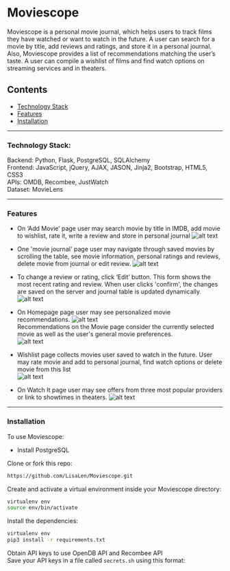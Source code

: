 # Moviescope

Moviescope is a personal movie journal, which helps users to track films they have watched or want to watch in the future. A user can search for a movie by title, add reviews and ratings, and store it in a personal journal. Also, Moviescope provides a list of recommendations matching the user’s taste. A user can compile a wishlist of films and find watch options on streaming services and in theaters.


## Contents
  * [Technology Stack](https://github.com/LisaLen/Moviescope/blob/master/README.md#technology-stack)
  * [Features](https://github.com/LisaLen/Moviescope/blob/master/README.md#features)
  * [Installation](https://github.com/LisaLen/Moviescope/blob/master/README.md#installation)

---
### Technology Stack:

Backend: Python, Flask, PostgreSQL, SQLAlchemy  
Frontend: JavaScript, jQuery, AJAX, JASON, Jinja2, Bootstrap, HTML5, CSS3  
APIs: OMDB, Recombee, JustWatch  
Dataset: MovieLens  

---
### Features
  * On ‘Add Movie’ page  user may search movie by title in IMDB, add movie to wishlist, rate it, write a review and store in personal journal 
 ![alt text](https://github.com/LisaLen/Moviescope/blob/master/readme_img/search.jpg)
  * One 'movie journal' page user may navigate through saved movies by scrolling the table, see movie information,
  personal ratings and reviews, delete movie from journal or edit review.
  ![alt text](https://github.com/LisaLen/Moviescope/blob/master/readme_img/journal.jpg)
  
   * To change a review or rating, click ‘Edit’ button. This form shows the most recent rating and review. 
   When user clicks 'confirm', the changes are saved on the server and journal table is updated dynamically. 
   ![alt text](https://github.com/LisaLen/Moviescope/blob/master/readme_img/edit.jpg)
   
   * On Homepage page user may see personalized movie recommendations. 
       ![alt text](https://github.com/LisaLen/Moviescope/blob/master/readme_img/recom1.jpg)  
          Recommendations on the Movie page consider the currently selected movie as well as the user's general movie preferences.  
        ![alt text](https://github.com/LisaLen/Moviescope/blob/master/readme_img/recom2.jpg)  
   * Wishlist page collects movies user saved to watch in the future. User may rate movie and add to personal journal, find watch options or delete movie from this list  
   ![alt text](https://github.com/LisaLen/Moviescope/blob/master/readme_img/wishlist.PNG)  
   * On Watch It page user may see offers from three most popular providers or link to showtimes in theaters.
    ![alt text](https://github.com/LisaLen/Moviescope/blob/master/readme_img/watchit.jpg) 

---
### Installation
To use Moviescope:
  * Install PostgreSQL

Clone or fork this repo:  
```sh
https://github.com/LisaLen/Moviescope.git
```
Create and activate a virtual environment inside your Moviescope directory:
```sh
virtualenv env
source env/bin/activate
```
Install the dependencies:
```sh
virtualenv env
pip3 install -r requirements.txt
```
Obtain API keys to use OpenDB API and Recombee API  
Save your API keys in a file called ```secrets.sh``` using this format:
